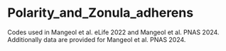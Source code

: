 # Polarity_and_Zonula_adherens
Codes used in Mangeol et al. eLife 2022 and Mangeol et al. PNAS 2024. Additionally data are provided for Mangeol et al. PNAS 2024.
